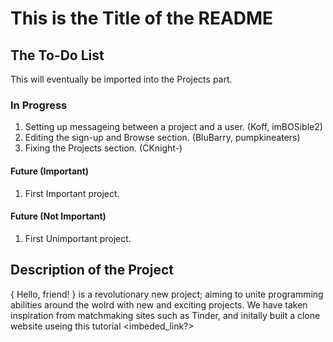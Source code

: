 # This is the Title of the README


## The To-Do List

This will eventually be imported into the Projects part.


### In Progress

1. Setting up messageing between a project and a user. (Koff, imBOSible2)
2. Editing the sign-up and Browse section. (BluBarry, pumpkineaters)
3. Fixing the Projects section. (CKnight-)


#### Future (Important) 
1. First Important project.

#### Future (Not Important)
1. First Unimportant project.





## Description of the Project

{ Hello, friend! } is a revolutionary new project; aiming to unite programming abilities around the wolrd with new and exciting projects. We have taken inspiration from matchmaking sites such as Tinder, and initally built a clone website useing this tutorial <imbeded_link?>
